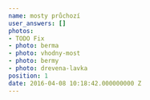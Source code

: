 ```yaml
---
name: mosty průchozí
user_answers: []
photos:
- TODO Fix
- photo: berma
- photo: vhodny-most
- photo: bermy
- photo: drevena-lavka
position: 1
date: 2016-04-08 10:18:42.000000000 Z
---
```

